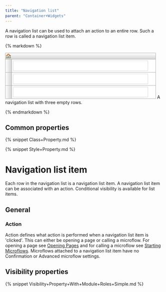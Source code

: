 ```yaml
---
title: "Navigation list"
parent: "Container+Widgets"
---
```



A navigation list can be used to attach an action to an entire row. Such a row is called a navigation list item.

<div class="alert alert-info">{% markdown %}

![](attachments/16713859/16843977.png)
A navigation list with three empty rows.

{% endmarkdown %}</div>

## Common properties

{% snippet Class+Property.md %}

{% snippet Style+Property.md %}

# Navigation list item

Each row in the navigation list is a navigation list item. A navigation list item can be associated with an action. Conditional visibility is available for list items.

## General

### Action

Action defines what action is performed when a navigation list item is 'clicked'. This can either be opening a page or calling a microflow. For opening a page see [Opening Pages](Opening+Pages) and for calling a microflow see [Starting Microflows](Starting+Microflows). Microflows attached to a navigation list item have no Confirmation or Advanced microflow settings.

## Visibility properties

{% snippet Visibility+Property+With+Module+Roles+Simple.md %}
